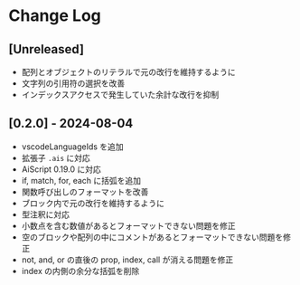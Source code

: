 # Change Log

## [Unreleased]

- 配列とオブジェクトのリテラルで元の改行を維持するように
- 文字列の引用符の選択を改善
- インデックスアクセスで発生していた余計な改行を抑制

## [0.2.0] - 2024-08-04

- vscodeLanguageIds を追加
- 拡張子 `.ais` に対応
- AiScript 0.19.0 に対応
- if, match, for, each に括弧を追加
- 関数呼び出しのフォーマットを改善
- ブロック内で元の改行を維持するように
- 型注釈に対応
- 小数点を含む数値があるとフォーマットできない問題を修正
- 空のブロックや配列の中にコメントがあるとフォーマットできない問題を修正
- not, and, or の直後の prop, index, call が消える問題を修正
- index の内側の余分な括弧を削除
